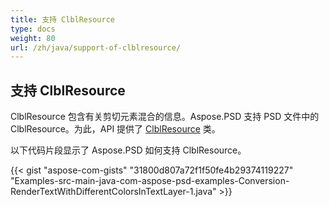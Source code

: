 ```yaml
---
title: 支持 ClblResource
type: docs
weight: 80
url: /zh/java/support-of-clblresource/
---
```


## **支持 ClblResource**
ClblResource 包含有关剪切元素混合的信息。Aspose.PSD 支持 PSD 文件中的 ClblResource。为此，API 提供了 [ClblResource](https://reference.aspose.com/java/psd/com.aspose.psd.fileformats.psd.layers.layerresources/ClblResource) 类。

以下代码片段显示了 Aspose.PSD 如何支持 ClblResource。

{{< gist "aspose-com-gists" "31800d807a72f1f50fe4b29374119227" "Examples-src-main-java-com-aspose-psd-examples-Conversion-RenderTextWithDifferentColorsInTextLayer-1.java" >}}
